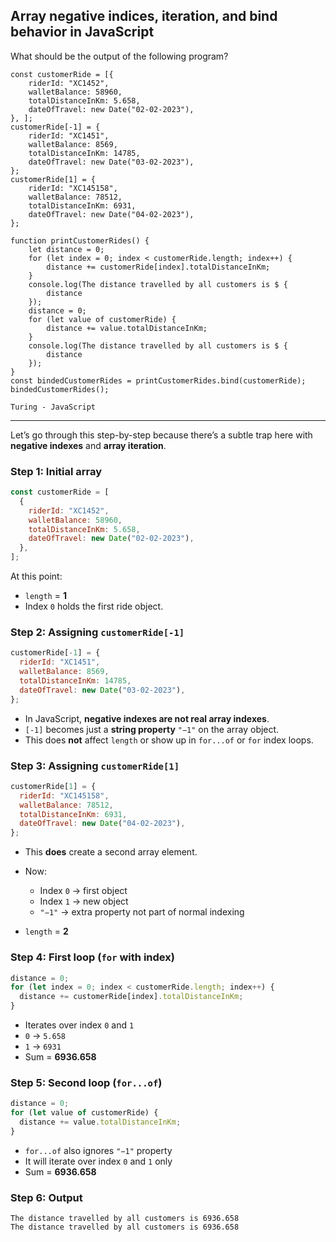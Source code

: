 ## Array negative indices, iteration, and bind behavior in JavaScript

What should be the output of the following program?

```
const customerRide = [{
    riderId: "XC1452",
    walletBalance: 58960,
    totalDistanceInKm: 5.658,
    dateOfTravel: new Date("02-02-2023"),
}, ];
customerRide[-1] = {
    riderId: "XC1451",
    walletBalance: 8569,
    totalDistanceInKm: 14785,
    dateOfTravel: new Date("03-02-2023"),
};
customerRide[1] = {
    riderId: "XC145158",
    walletBalance: 78512,
    totalDistanceInKm: 6931,
    dateOfTravel: new Date("04-02-2023"),
};

function printCustomerRides() {
    let distance = 0;
    for (let index = 0; index < customerRide.length; index++) {
        distance += customerRide[index].totalDistanceInKm;
    }
    console.log(The distance travelled by all customers is $ {
        distance
    });
    distance = 0;
    for (let value of customerRide) {
        distance += value.totalDistanceInKm;
    }
    console.log(The distance travelled by all customers is $ {
        distance
    });
}
const bindedCustomerRides = printCustomerRides.bind(customerRide);
bindedCustomerRides();
```

`Turing - JavaScript`

---

Let’s go through this step-by-step because there’s a subtle trap here with **negative indexes** and **array iteration**.

### Step 1: Initial array

```js
const customerRide = [
  {
    riderId: "XC1452",
    walletBalance: 58960,
    totalDistanceInKm: 5.658,
    dateOfTravel: new Date("02-02-2023"),
  },
];
```

At this point:

* `length` = **1**
* Index `0` holds the first ride object.


### Step 2: Assigning `customerRide[-1]`

```js
customerRide[-1] = {
  riderId: "XC1451",
  walletBalance: 8569,
  totalDistanceInKm: 14785,
  dateOfTravel: new Date("03-02-2023"),
};
```

* In JavaScript, **negative indexes are not real array indexes**.
* `[-1]` becomes just a **string property** `"−1"` on the array object.
* This does **not** affect `length` or show up in `for...of` or `for` index loops.


### Step 3: Assigning `customerRide[1]`

```js
customerRide[1] = {
  riderId: "XC145158",
  walletBalance: 78512,
  totalDistanceInKm: 6931,
  dateOfTravel: new Date("04-02-2023"),
};
```

* This **does** create a second array element.
* Now:

  * Index `0` → first object
  * Index `1` → new object
  * `"−1"` → extra property not part of normal indexing
* `length` = **2**


### Step 4: First loop (`for` with index)

```js
distance = 0;
for (let index = 0; index < customerRide.length; index++) {
  distance += customerRide[index].totalDistanceInKm;
}
```

* Iterates over index `0` and `1`
* `0` → `5.658`
* `1` → `6931`
* Sum = **6936.658**


### Step 5: Second loop (`for...of`)

```js
distance = 0;
for (let value of customerRide) {
  distance += value.totalDistanceInKm;
}
```

* `for...of` also ignores `"−1"` property
* It will iterate over index `0` and `1` only
* Sum = **6936.658**


### Step 6: Output

```plaintext
The distance travelled by all customers is 6936.658
The distance travelled by all customers is 6936.658
```